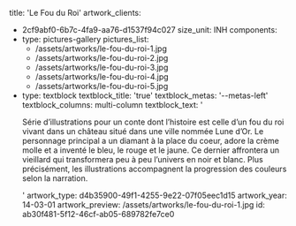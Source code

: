 title: 'Le Fou du Roi'
artwork_clients:
  - 2cf9abf0-6b7c-4fa9-aa76-d1537f94c027
size_unit: INH
components:
  -
    type: pictures-gallery
    pictures_list:
      - /assets/artworks/le-fou-du-roi-1.jpg
      - /assets/artworks/le-fou-du-roi-2.jpg
      - /assets/artworks/le-fou-du-roi-3.jpg
      - /assets/artworks/le-fou-du-roi-4.jpg
      - /assets/artworks/le-fou-du-roi-5.jpg
  -
    type: textblock
    textblock_title: 'true'
    textblock_metas: '--metas-left'
    textblock_columns: multi-column
    textblock_text: '<p>Série d’illustrations pour un conte dont l’histoire est celle d’un fou du roi vivant dans un château situé dans une ville nommée Lune d’Or. Le personnage principal a un diamant à la place du coeur, adore la crème molle et a inventé le bleu, le rouge et le jaune. Ce dernier affrontera un vieillard qui transformera peu à peu l’univers en noir et blanc. Plus précisément, les illustrations accompagnent la progression des couleurs selon la narration.</p>'
artwork_type: d4b35900-49f1-4255-9e22-07f05eec1d15
artwork_year: 14-03-01
artwork_preview: /assets/artworks/le-fou-du-roi-1.jpg
id: ab30f481-5f12-46cf-ab05-689782fe7ce0
